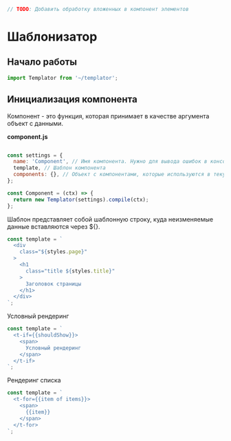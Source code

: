 ```javascript
// TODO: Добавить обработку вложенных в компонент элементов
```

# Шаблонизатор

## Начало работы

```javascript
import Templator from '~/templator';
```

## Инициализация компонента

Компонент - это функция, которая принимает в качестве аргумента объект с данными.

**component.js**
```javascript

const settings = {
  name: 'Component', // Имя компонента. Нужно для вывода ошибок в консоли
  template, // Шаблон компонента
  components: {}, // Объект с компонентами, которые используются в текущем компоненте
};

const Сomponent = (ctx) => {
  return new Templator(settings).compile(ctx);
};
```

Шаблон представляет собой шаблонную строку, куда неизменяемые данные вставляются через ${}.

```javascript
const template = `
  <div
    class="${styles.page}"
  >
    <h1
      class="title ${styles.title}"
    >
      Заголовок страницы
    </h1>
  </div>
`;
```

Условный рендеринг

```javascript
const template = `
  <t-if={{shouldShow}}>
    <span>
      Условный рендеринг
    </span>
  </t-if>
`;
```

Рендеринг списка

```javascript
const template = `
  <t-for={{item of items}}>
    <span>
      {{item}}
    </span>
  </t-for>
`;
```
